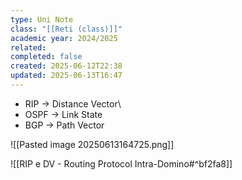 ```yaml
---
type: Uni Note
class: "[[Reti (class)]]"
academic year: 2024/2025
related: 
completed: false
created: 2025-06-12T22:38
updated: 2025-06-13T16:47
---
```

- RIP -> Distance Vector\
- OSPF -> Link State
- BGP -> Path Vector

![[Pasted image 20250613164725.png]]

![[RIP e DV - Routing Protocol Intra-Domino#^bf2fa8]]